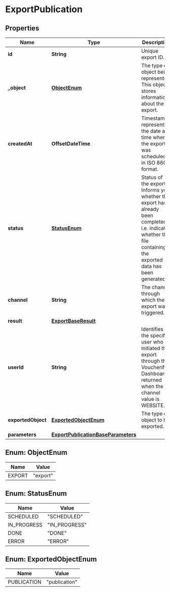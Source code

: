 

# ExportPublication


## Properties

| Name | Type | Description | Notes |
|------------ | ------------- | ------------- | -------------|
|**id** | **String** | Unique export ID. |  |
|**_object** | [**ObjectEnum**](#ObjectEnum) | The type of object being represented. This object stores information about the export. |  |
|**createdAt** | **OffsetDateTime** | Timestamp representing the date and time when the export was scheduled in ISO 8601 format. |  |
|**status** | [**StatusEnum**](#StatusEnum) | Status of the export. Informs you whether the export has already been completed, i.e. indicates whether the file containing the exported data has been generated. |  |
|**channel** | **String** | The channel through which the export was triggered. |  [optional] |
|**result** | [**ExportBaseResult**](ExportBaseResult.md) |  |  |
|**userId** | **String** | Identifies the specific user who initiated the export through the Voucherify Dashboard; returned when the channel value is WEBSITE. |  |
|**exportedObject** | [**ExportedObjectEnum**](#ExportedObjectEnum) | The type of object to be exported. |  |
|**parameters** | [**ExportPublicationBaseParameters**](ExportPublicationBaseParameters.md) |  |  [optional] |



## Enum: ObjectEnum

| Name | Value |
|---- | -----|
| EXPORT | &quot;export&quot; |



## Enum: StatusEnum

| Name | Value |
|---- | -----|
| SCHEDULED | &quot;SCHEDULED&quot; |
| IN_PROGRESS | &quot;IN_PROGRESS&quot; |
| DONE | &quot;DONE&quot; |
| ERROR | &quot;ERROR&quot; |



## Enum: ExportedObjectEnum

| Name | Value |
|---- | -----|
| PUBLICATION | &quot;publication&quot; |



